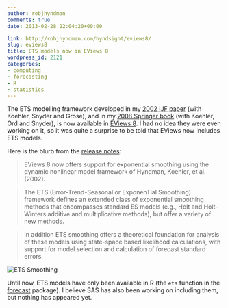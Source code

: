 ```yaml
---
author: robjhyndman
comments: true
date: 2013-02-28 22:04:20+00:00

link: http://robjhyndman.com/hyndsight/eviews8/
slug: eviews8
title: ETS models now in EViews 8
wordpress_id: 2121
categories:
- computing
- forecasting
- R
- statistics
---
```


The ETS modelling framework developed in my [2002 IJF paper](http://robjhyndman.com/papers/hksg/) (with Koehler, Snyder and Grose), and in my [2008 Springer book](http://www.exponentialsmoothing.net/) (with Koehler, Ord and Snyder), is now available in [EViews 8](http://www.eviews.com/EViews8/ev8whatsnew.html). I had no idea they were even working on it, so it was quite a surprise to be told that EViews now includes ETS models.<!-- more -->

Here is the blurb from the [release notes](http://www.eviews.com/EViews8/ev8eccomp_n.html#ets):

>EViews 8 now offers support for exponential smoothing using the dynamic nonlinear model framework of Hyndman, Koehler, et al. (2002).

>The ETS (Error-Trend-Seasonal or ExponenTial Smoothing) framework defines an extended class of exponential smoothing methods that encompasses standard ES models (e.g., Holt and Holt–Winters additive and multiplicative methods), but offer a variety of new methods.

>In addition ETS smoothing offers a theoretical foundation for analysis of these models using state-space based likelihood calculations, with support for model selection and calculation of forecast standard errors.

![ETS Smoothing](http://www.eviews.com/EViews8/images/ets.png)


Until now, ETS models have only been available in R (the `ets` function in the [forecast](http://robjhyndman.com/software/forecast/) package). I believe SAS has also been working on including them, but nothing has appeared yet.
